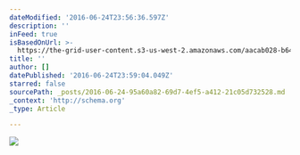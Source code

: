 ```yaml
---
dateModified: '2016-06-24T23:56:36.597Z'
description: ''
inFeed: true
isBasedOnUrl: >-
  https://the-grid-user-content.s3-us-west-2.amazonaws.com/aacab028-b64b-4462-ad88-0647dcd6ba10.jpg
title: ''
author: []
datePublished: '2016-06-24T23:59:04.049Z'
starred: false
sourcePath: _posts/2016-06-24-95a60a82-69d7-4ef5-a412-21c05d732528.md
_context: 'http://schema.org'
_type: Article

---
```

![](https://the-grid-user-content.s3-us-west-2.amazonaws.com/aacab028-b64b-4462-ad88-0647dcd6ba10.jpg)